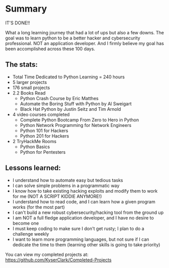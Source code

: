 # Summary
IT'S DONE!!

What a long learning journey that had a lot of ups but also a few downs. The goal was to learn python to be a better hacker and cybersecurity professional. NOT an application developer. And I firmly believe my goal has been accomplished across these 100 days. 


## The stats:

* Total Time Dedicated to Python Learning = 240 hours
* 5 larger projects
* 176 small projects
* 2.2 Books Read
   * Python Crash Course by Eric Matthes
   * Automate the Boring Stuff with Python by Al Sweigart
   * Black Hat Python by Justin Seitz and Tim Arnold
* 4 video courses completed
   * Complete Python Bootcamp From Zero to Hero in Python
   * Python Network Programming for Network Engineers
   * Python 101 for Hackers
   * Python 201 for Hackers
* 2 TryHackMe Rooms
   * Python Basics
   * Python for Pentesters

## Lessons learned:

* I understand how to automate easy but tedious tasks
* I can solve simple problems in a programmatic way
* I know how to take existing hacking exploits and modify them to work for me (NOT A SCRIPT KIDDIE ANYMORE!)
* I understand how to read code, and I can learn how a given program works (for the most part)
* I can't build a new robust cybersecurity/hacking tool from the ground up
* I am NOT a full fledge application developer, and I have no desire to become one
* I must keep coding to make sure I don't get rusty; I plan to do a challenge weekly
* I want to learn more programming languages, but not sure if I can dedicate the time to them (learning other skills is going to take priority)

You can view my completed projects at: https://github.com/KyserClark/Completed-Projects 
